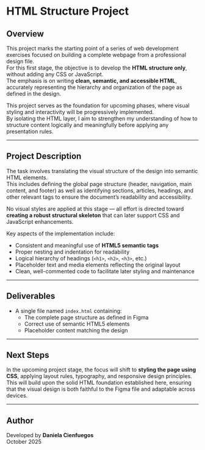 # HTML Structure Project

## Overview

This project marks the starting point of a series of web development exercises focused on building a complete webpage from a professional design file.  
For this first stage, the objective is to develop the **HTML structure only**, without adding any CSS or JavaScript.  
The emphasis is on writing **clean, semantic, and accessible HTML**, accurately representing the hierarchy and organization of the page as defined in the design.

This project serves as the foundation for upcoming phases, where visual styling and interactivity will be progressively implemented.  
By isolating the HTML layer, I aim to strengthen my understanding of how to structure content logically and meaningfully before applying any presentation rules.

---

## Project Description

The task involves translating the visual structure of the design into semantic HTML elements.  
This includes defining the global page structure (header, navigation, main content, and footer) as well as identifying sections, articles, headings, and other relevant tags to ensure the document’s readability and accessibility.

No visual styles are applied at this stage — all effort is directed toward **creating a robust structural skeleton** that can later support CSS and JavaScript enhancements.  

Key aspects of the implementation include:

- Consistent and meaningful use of **HTML5 semantic tags**  
- Proper nesting and indentation for readability  
- Logical hierarchy of headings (`<h1>`, `<h2>`, `<h3>`, etc.)  
- Placeholder text and media elements reflecting the original layout  
- Clean, well-commented code to facilitate later styling and maintenance  

---

## Deliverables

- A single file named `index.html` containing:
  - The complete page structure as defined in Figma
  - Correct use of semantic HTML5 elements
  - Placeholder content matching the design

---

## Next Steps

In the upcoming project stage, the focus will shift to **styling the page using CSS**, applying layout rules, typography, and responsive design principles.  
This will build upon the solid HTML foundation established here, ensuring that the visual design is both faithful to the Figma file and adaptable across devices.

---

## Author

Developed by **Daniela Cienfuegos**  
October 2025
